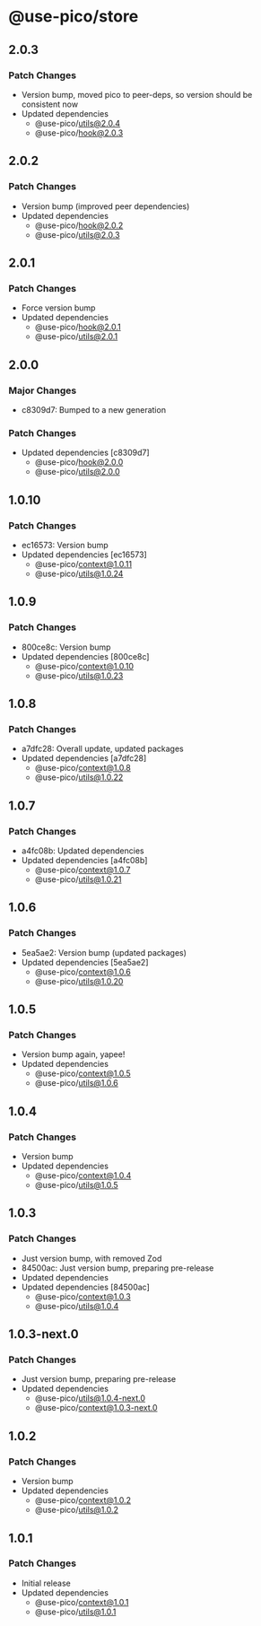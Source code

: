 # @use-pico/store

## 2.0.3

### Patch Changes

- Version bump, moved pico to peer-deps, so version should be consistent now
- Updated dependencies
    - @use-pico/utils@2.0.4
    - @use-pico/hook@2.0.3

## 2.0.2

### Patch Changes

- Version bump (improved peer dependencies)
- Updated dependencies
    - @use-pico/hook@2.0.2
    - @use-pico/utils@2.0.3

## 2.0.1

### Patch Changes

- Force version bump
- Updated dependencies
    - @use-pico/hook@2.0.1
    - @use-pico/utils@2.0.1

## 2.0.0

### Major Changes

- c8309d7: Bumped to a new generation

### Patch Changes

- Updated dependencies [c8309d7]
    - @use-pico/hook@2.0.0
    - @use-pico/utils@2.0.0

## 1.0.10

### Patch Changes

- ec16573: Version bump
- Updated dependencies [ec16573]
    - @use-pico/context@1.0.11
    - @use-pico/utils@1.0.24

## 1.0.9

### Patch Changes

- 800ce8c: Version bump
- Updated dependencies [800ce8c]
    - @use-pico/context@1.0.10
    - @use-pico/utils@1.0.23

## 1.0.8

### Patch Changes

- a7dfc28: Overall update, updated packages
- Updated dependencies [a7dfc28]
    - @use-pico/context@1.0.8
    - @use-pico/utils@1.0.22

## 1.0.7

### Patch Changes

- a4fc08b: Updated dependencies
- Updated dependencies [a4fc08b]
    - @use-pico/context@1.0.7
    - @use-pico/utils@1.0.21

## 1.0.6

### Patch Changes

- 5ea5ae2: Version bump (updated packages)
- Updated dependencies [5ea5ae2]
    - @use-pico/context@1.0.6
    - @use-pico/utils@1.0.20

## 1.0.5

### Patch Changes

- Version bump again, yapee!
- Updated dependencies
    - @use-pico/context@1.0.5
    - @use-pico/utils@1.0.6

## 1.0.4

### Patch Changes

- Version bump
- Updated dependencies
    - @use-pico/context@1.0.4
    - @use-pico/utils@1.0.5

## 1.0.3

### Patch Changes

- Just version bump, with removed Zod
- 84500ac: Just version bump, preparing pre-release
- Updated dependencies
- Updated dependencies [84500ac]
    - @use-pico/context@1.0.3
    - @use-pico/utils@1.0.4

## 1.0.3-next.0

### Patch Changes

- Just version bump, preparing pre-release
- Updated dependencies
    - @use-pico/utils@1.0.4-next.0
    - @use-pico/context@1.0.3-next.0

## 1.0.2

### Patch Changes

- Version bump
- Updated dependencies
    - @use-pico/context@1.0.2
    - @use-pico/utils@1.0.2

## 1.0.1

### Patch Changes

- Initial release
- Updated dependencies
    - @use-pico/context@1.0.1
    - @use-pico/utils@1.0.1
